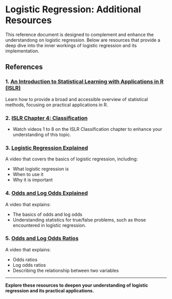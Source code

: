 # Logistic Regression: Additional Resources

This reference document is designed to complement and enhance the understandong on logistic regression. Below are resources that provide a deep dive into the inner workings of logistic regression and its implementation.

## References

### 1. **[An Introduction to Statistical Learning with Applications in R (ISLR)](https://github.com/tpn/pdfs/blob/master/An%20Introduction%20To%20Statistical%20Learning%20with%20Applications%20in%20R%20(ISLR%20Sixth%20Printing).pdf)**
Learn how to provide a broad and accessible overview of statistical methods, focusing on practical applications in R.

### 2. **[ISLR Chapter 4: Classification](https://www.youtube.com/playlist?list=PL5-da3qGB5IC4vaDba5ClatUmFppXLAhE)**
  - Watch videos 1 to 8 on the ISLR Classification chapter to enhance your understanding of this topic.

### 3. **[Logistic Regression Explained](https://www.youtube.com/watch?v=yIYKR4sgzI8&ab_channel=StatQuestwithJoshStarmer)**
A video that covers the basics of logistic regression, including:
- What logistic regression is
- When to use it
- Why it is important

### 4. **[Odds and Log Odds Explained](https://www.youtube.com/watch?v=ARfXDSkQf1Y&ab_channel=StatQuestwithJoshStarmer)**
A video that explains:
- The basics of odds and log odds
- Understanding statistics for true/false problems, such as those encountered in logistic regression.

### 5. **[Odds and Log Odds Ratios](https://www.youtube.com/watch?v=8nm0G-1uJzA&ab_channel=StatQuestwithJoshStarmer)**
A video that explains:
- Odds ratios
- Log odds ratios
- Describing the relationship between two variables

---

**Explore these resources to deepen your understanding of logistic regression and its practical applications.**
